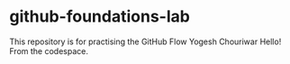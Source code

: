 # github-foundations-lab
This repository is for practising the GitHub Flow
Yogesh Chouriwar
Hello! From the codespace.